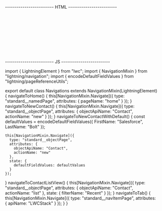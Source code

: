 ------------------------- HTML -------------------------
<lightning-card title="Navigations" icon-name="utility:user">
    <div class="slds-var-m-around_medium">
      <lightning-button
        label="Navigate to Home"
        class="slds-var-m-around_medium"
        onclick={navigateToHome}
      ></lightning-button>
      <br /><br />
      <lightning-button
        label="Navigate to New Contact"
        class="slds-var-m-around_medium"
        onclick={navigateToNewContact}
      ></lightning-button>
      <br /><br />
      <lightning-button
        label="Navigate to New Contact with Default"
        class="slds-var-m-around_medium"
        onclick={navigateToNewContactWithDefault}
      ></lightning-button>
      <br /><br />
      <lightning-button
        label="Navigate to Contact ListView"
        class="slds-var-m-around_medium"
        onclick={navigateToContactListView}
      ></lightning-button>
      <br /><br />
      <lightning-button
        label="Navigate to Tab"
        class="slds-var-m-around_medium"
        onclick={navigateToTab}
      ></lightning-button>
    </div>
  </lightning-card>

</template>

------------------------- JS -------------------------

import { LightningElement } from "lwc";
import { NavigationMixin } from "lightning/navigation";
import { encodeDefaultFieldValues } from "lightning/pageReferenceUtils";

export default class Navigations extends NavigationMixin(LightningElement) {
  navigateToHome() {
    this[NavigationMixin.Navigate]({
      type: "standard__namedPage",
      attributes: {
        pageName: "home"
      }
    });
  }
  navigateToNewContact() {
    this[NavigationMixin.Navigate]({
      type: "standard__objectPage",
      attributes: {
        objectApiName: "Contact",
        actionName: "new"
      }
    });
  }
  navigateToNewContactWithDefault() {
    const defaultValues = encodeDefaultFieldValues({
      FirstName: "Salesforce",
      LastName: "Bolt"
    });

    this[NavigationMixin.Navigate]({
      type: "standard__objectPage",
      attributes: {
        objectApiName: "Contact",
        actionName: "new"
      },
      state: {
        defaultFieldValues: defaultValues
      }
    });
  }
  navigateToContactListView() {
    this[NavigationMixin.Navigate]({
      type: "standard__objectPage",
      attributes: {
        objectApiName: "Contact",
        actionName: "list"
      },
      state: {
        filterName: "Recent"
      }
    });
  }
  navigateToTab() {
    this[NavigationMixin.Navigate]({
      type: "standard__navItemPage",
      attributes: {
        apiName: "LWCStack"
      }
    });
  }
}